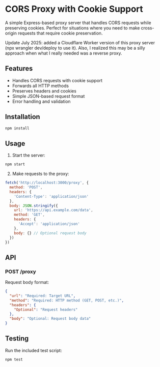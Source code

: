 # CORS Proxy with Cookie Support

A simple Express-based proxy server that handles CORS requests while preserving cookies. Perfect for situations where you need to make cross-origin requests that require cookie preservation.

Update July 2025: added a Cloudflare Worker version of this proxy server (npx wrangler dev/deploy to use it). Also, I realized this may be a silly approach when what I really needed was a reverse proxy.

## Features

- Handles CORS requests with cookie support
- Forwards all HTTP methods
- Preserves headers and cookies
- Simple JSON-based request format
- Error handling and validation

## Installation

```bash
npm install
```

## Usage

1. Start the server:
```bash
npm start
```

2. Make requests to the proxy:
```javascript
fetch('http://localhost:3000/proxy', {
  method: 'POST',
  headers: {
    'Content-Type': 'application/json'
  },
  body: JSON.stringify({
    url: 'https://api.example.com/data',
    method: 'GET',
    headers: {
      'Accept': 'application/json'
    },
    body: {} // Optional request body
  })
})
```

## API

### POST /proxy

Request body format:
```json
{
  "url": "Required: Target URL",
  "method": "Required: HTTP method (GET, POST, etc.)",
  "headers": {
    "Optional": "Request headers"
  },
  "body": "Optional: Request body data"
}
```

## Testing

Run the included test script:
```bash
npm test
```
